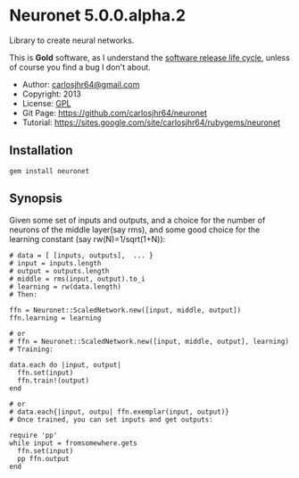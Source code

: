 # Neuronet 5.0.0.alpha.2

Library to create neural networks.

This is **Gold** software, as I understand the
[software release life cycle](http://en.wikipedia.org/wiki/Software_release_life_cycle),
unless of course you find a bug I don't about.

* Author:	<carlosjhr64@gmail.com>
* Copyright:	2013
* License:	[GPL](http://www.gnu.org/licenses/gpl.html)
* Git Page:	<https://github.com/carlosjhr64/neuronet>
* Tutorial:	<https://sites.google.com/site/carlosjhr64/rubygems/neuronet>

##  Installation

	gem install neuronet

## Synopsis

Given some set of inputs and outputs, and
a choice for the number of neurons of the middle layer(say rms), and
some good choice for the learning constant (say rw(N)=1/sqrt(1+N)):

	# data = [ [inputs, outputs],  ... }
	# input = inputs.length
	# output = outputs.length
	# middle = rms(input, output).to_i
	# learning = rw(data.length)
	# Then:

	ffn = Neuronet::ScaledNetwork.new([input, middle, output])
	ffn.learning = learning

	# or
	# ffn = Neuronet::ScaledNetwork.new([input, middle, output], learning)
	# Training:

	data.each do |input, output|
	  ffn.set(input)
	  ffn.train!(output)
	end

	# or
	# data.each{|input, outpu| ffn.exemplar(input, output)}
	# Once trained, you can set inputs and get outputs:

	require 'pp'
	while input = fromsomewhere.gets
	  ffn.set(input)
	  pp ffn.output
	end
